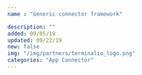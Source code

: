 ```yaml
---
name : "Generic connector framework"

description: ""
added: 09/05/19
updated: 09/22/19
new: false
img: "/img/partners/terminalio_logo.png"
categories: "App Connector"
---
```


